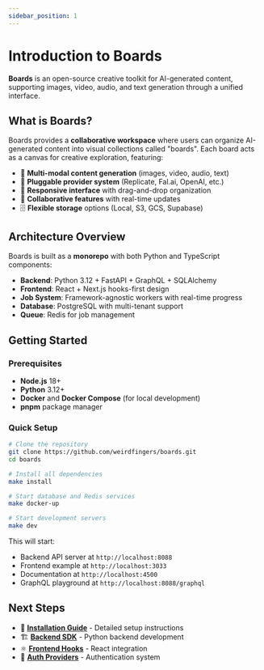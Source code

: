 ```yaml
---
sidebar_position: 1
---
```


# Introduction to Boards

**Boards** is an open-source creative toolkit for AI-generated content, supporting images, video, audio, and text generation through a unified interface.

## What is Boards?

Boards provides a **collaborative workspace** where users can organize AI-generated content into visual collections called "boards". Each board acts as a canvas for creative exploration, featuring:

- 🎨 **Multi-modal content generation** (images, video, audio, text)
- 🔌 **Pluggable provider system** (Replicate, Fal.ai, OpenAI, etc.)
- 📱 **Responsive interface** with drag-and-drop organization  
- 👥 **Collaborative features** with real-time updates
- 🗄️ **Flexible storage** options (Local, S3, GCS, Supabase)

## Architecture Overview

Boards is built as a **monorepo** with both Python and TypeScript components:

- **Backend**: Python 3.12 + FastAPI + GraphQL + SQLAlchemy
- **Frontend**: React + Next.js hooks-first design
- **Job System**: Framework-agnostic workers with real-time progress
- **Database**: PostgreSQL with multi-tenant support
- **Queue**: Redis for job management

## Getting Started

### Prerequisites

- **Node.js** 18+ 
- **Python** 3.12+
- **Docker** and **Docker Compose** (for local development)
- **pnpm** package manager

### Quick Setup

```bash
# Clone the repository
git clone https://github.com/weirdfingers/boards.git
cd boards

# Install all dependencies
make install

# Start database and Redis services  
make docker-up

# Start development servers
make dev
```

This will start:
- Backend API server at `http://localhost:8088`
- Frontend example at `http://localhost:3033`
- Documentation at `http://localhost:4500`
- GraphQL playground at `http://localhost:8088/graphql`

## Next Steps

- 📖 **[Installation Guide](./installation)** - Detailed setup instructions
- 🏗️ **[Backend SDK](./backend/getting-started)** - Python backend development
- ⚛️ **[Frontend Hooks](./frontend/getting-started)** - React integration
- 🎨 **[Auth Providers](./auth/overview)** - Authentication system
